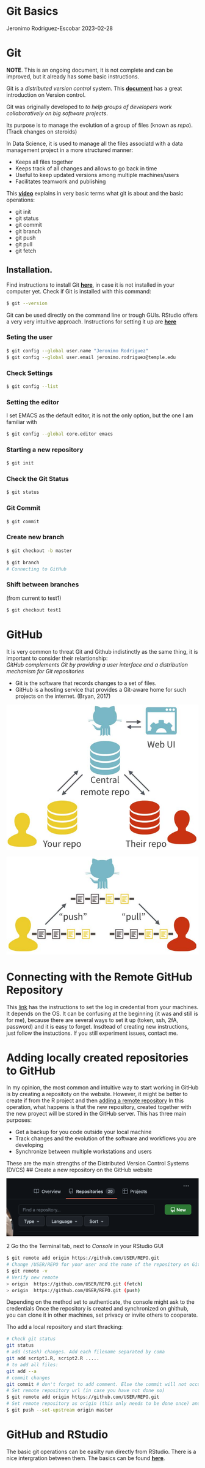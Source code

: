 Git Basics
================
Jeronimo Rodriguez-Escobar
2023-02-28

# Git

**NOTE**. This is an ongoing document, it is not complete and can be
improved, but it already has some basic instructions.

Git is a *distributed version control* system. This
[**document**](https://www.google.com/url?sa=t&rct=j&q=&esrc=s&source=web&cd=&cad=rja&uact=8&ved=2ahUKEwjvhMWpo__7AhX4mXIEHem0DU4QFnoECA8QAQ&url=https%3A%2F%2Fpeerj.com%2Fpreprints%2F3159.pdf&usg=AOvVaw1G8aYNwj329N3GzC7pBSOQ)
has a great introduction on Version control.

Git was originally developed to *to help groups of developers work
collaboratively on big software projects*.

Its purpose is to manage the evolution of a group of files (known as
*repo*). (Track changes on steroids)

In Data Science, it is used to manage all the files associatd with a
data management project in a more structured manner:

- Keeps all files together
- Keeps track of all changes and allows to go back in time
- Useful to keep updated versions among multiple machines/users
- Facilitates teamwork and publishing

This [**video**](https://www.youtube.com/watch?v=USjZcfj8yxE) explains
in very basic terms what git is about and the basic operations:

- git init
- git status
- git commit
- git branch
- git push
- git pull
- git fetch

## Installation.

Find instructions to install Git
[**here**](https://github.com/git-guides/install-git), in case it is not
installed in your computer yet. Check if Git is installed with this
command:

``` bash
$ git --version
```

Git can be used directly on the command line or trough GUIs. RStudio
offers a very very intuitive approach. Instructions for setting it up
are [**here**](https://support.posit.co/hc/en-us/articles/200532077)

### Seting the user

``` bash
$ git config --global user.name "Jeronimo Rodriguez"
$ git config --global user.email jeronimo.rodriguez@temple.edu
```

### Check Settings

``` bash
$ git config --list
```

### Setting the editor

I set EMACS as the default editor, it is not the only option, but the
one I am familiar with

``` bash
$ git config --global core.editor emacs
```

### Starting a new repository

``` bash
$ git init
```

### Check the Git Status

``` bash
$ git status
```

### Git Commit

``` bash
$ git commit
```

### Create new branch

``` bash
$ git checkout -b master
```

``` bash
$ git branch
# Connecting to GitHub
```

### Shift between branches

(from current to test1)

``` bash
$ git checkout test1
```

# GitHub

It is very common to threat Git and Github indistinctly as the same
thing, it is important to consider their relartionship:  
*GitHub complements Git by providing a user interface and a distribution
mechanism for Git repositories*

- Git is the software that records changes to a set of files.
- GitHub is a hosting service that provides a Git-aware home for such
  projects on the internet. (Bryan, 2017)

![Git and Github](Images_rmd/img_git1.jpg)

![Push and Pull](Images_rmd/img_git2.jpg)

# Connecting with the Remote GitHub Repository

This
[link](https://docs.github.com/en/get-started/getting-started-with-git/caching-your-github-credentials-in-git)
has the instructions to set the log in credential from your machines. It
depends on the OS. It can be confusing at the beginning (it was and
still is for me), because there are several ways to set it up (token,
ssh, 2fA, password) and it is easy to forget. Insdtead of creating new
instructions, just follow the instuctions. If you still experiment
issues, contact me.

# Adding locally created repositories to GitHub

In my opinion, the most common and intuitive way to start working in
GitHub is by creating a repositoty on the website. However, it might be
better to create if from the R project and then [adding a remote
repository](https://docs.github.com/en/get-started/getting-started-with-git/managing-remote-repositories)
In this operation, what happens is that the new repository, created
together with the new proyect will be stored in the GitHub server. This
has three main purposes:

- Get a backup for you code outside your local machine
- Track changes and the evolution of the software and workflows you are
  developing
- Synchronize between multiple workstations and users

These are the main strengths of the Distributed Version Control Systems
(DVCS) \## Create a new repository on the GitHub website

![New Repository](Images_rmd/new_repoGH.png)

2 Go tho the Terminal tab, next to *Console* in your RStudio GUI

``` bash
$ git remote add origin https://github.com/USER/REPO.git
# Change /USER/REPO for your user and the name of the repository on GitHub 
$ git remote -v
# Verify new remote
> origin  https://github.com/USER/REPO.git (fetch)
> origin  https://github.com/USER/REPO.git (push)
```

Depending on the method set to authenticate, the console might ask to
the credentials Once the repository is created and synchronized on
ghithub, you can clone it in other machines, set privacy or invite
others to cooperate.

Tho add a local repository and start thracking:

``` bash
# Check git status
git status
# add (stash) changes. Add each filename separated by coma
git add script1.R, script2.R .....
# to add all files:
git add --a
# commit changes
git commit # don't forget to add comment. Else the commit will not occur. Make sure to include meaningful comments here, this is key to be track, check advances.
# Set remote repository url (in case you have not done so)
$ git remote add origin https://github.com/USER/REPO.git
# Set remote repository as origin (this only needs to be done once) and push to remote
$ git push --set-upstream origin master
```

# GitHub and RStudio

The basic git operations can be easilty run directly from RStudio. There
is a nice intergration between them. The basics can be found
[**here**](https://resources.github.com/github-and-rstudio/).
